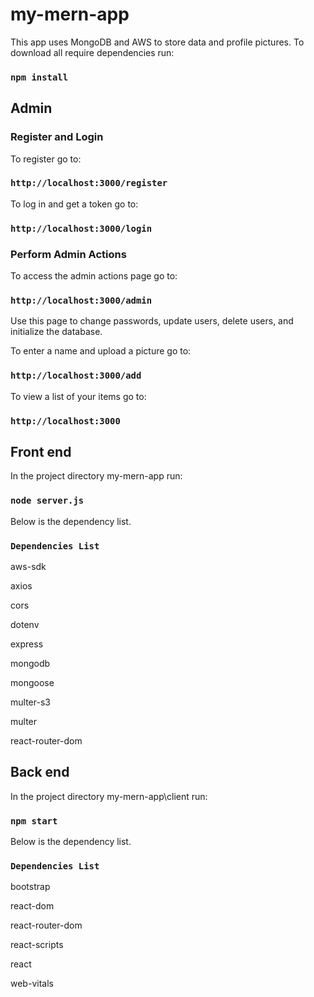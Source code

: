 # my-mern-app
This app uses MongoDB and AWS to store data and profile pictures.
To download all require dependencies run:
### `npm install`

## Admin
### Register and Login
To register go to:
### `http://localhost:3000/register`

To log in and get a token go to:
### `http://localhost:3000/login`

### Perform Admin Actions
To access the admin actions page go to:
### `http://localhost:3000/admin`
Use this page to change passwords, update users, delete users, and initialize the database.

To enter a name and upload a picture go to:
### `http://localhost:3000/add`

To view a list of your items go to:
### `http://localhost:3000`


## Front end
In the project directory my-mern-app run:
### `node server.js`
Below is the dependency list.
### `Dependencies List`
aws-sdk

axios

cors

dotenv

express

mongodb

mongoose

multer-s3

multer

react-router-dom

## Back end
In the project directory my-mern-app\client run:

### `npm start`

Below is the dependency list.
### `Dependencies List`

bootstrap

react-dom

react-router-dom

react-scripts

react

web-vitals